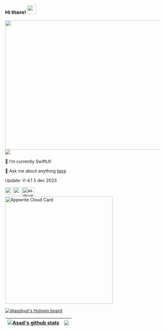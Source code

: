 ### Hi there! <img src="https://github.com/TheDudeThatCode/TheDudeThatCode/blob/master/Assets/Hi.gif" width="29px">

<img src="https://developer.apple.com/news/images/og/apple-developer-og.png"
height="422px"
width="750px">
<img src="https://images.squarespace-cdn.com/content/v1/51a26726e4b0f0ad7357f298/1641468240122-G9IZXP9DONZ52U8ZDPIP/Mac+Red.png?format=750w">
<!--
**asdsyd/asdsyd** is a ✨ _special_ ✨ repository because its `README.md` (this file) appears on your GitHub profile.
-->

🌱 I’m currently SwiftUI!

💬 Ask me about anything [here](https://github.com/asdsyd/asdsyd/issues)

Update: V-4.1 5 dec 2023 <BR>

<a href="https://www.linkedin.com/in/asdsyd/">
  <img align="left" width="24px" src="https://cdn-icons-png.flaticon.com/512/174/174857.png"  />
</a>
<a href="https://twitter.com/asdsydd">
  <img align="left" width="26px" src="https://logodownload.org/wp-content/uploads/2014/09/twitter-logo-6.png" />
</a>
<a href="https://dev.to/asdsyd" target="blank"><img align="center" src="https://raw.githubusercontent.com/rahuldkjain/github-profile-readme-generator/master/src/images/icons/Social/devto.svg" alt="asdsyd" height="30" width="40" /></a>

  
<br>
  	<a href="https://cloud.appwrite.io/card/645140dc377ba28001a5">
		<img width="350" src="https://cloud.appwrite.io/v1/cards/cloud?userId=645140dc377ba28001a5" alt="Appwrite Cloud Card" />
	</a>
<br>

[![@asdsyd's Holopin board](https://holopin.me/asdsyd)](https://holopin.io/@asdsyd)

| <a href="https://github.com/asdsyd/github-readme-stats"><img align="center" src="https://github-readme-stats.vercel.app/api?username=asdsyd&show_icons=true&include_all_commits=true&theme=buefy&hide_border=true" alt="Asad's github stats" /></a> | <a href="https://github.com/asdsyd/github-readme-stats"><img align="center" src="https://github-readme-stats.vercel.app/api/top-langs/?username=asdsyd&layout=compact&theme=buefy&hide_border=true" /></a> |
| ------------- | ------------- |



<br />
<br />






















